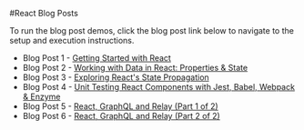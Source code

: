 #React Blog Posts

To run the blog post demos, click the blog post link below to navigate to the setup and execution instructions.

- Blog Post 1 - [Getting Started with React](tree/master/blog-post-1)
- Blog Post 2 - [Working with Data in React: Properties & State](tree/master/blog-post-2)
- Blog Post 3 - [Exploring React's State Propagation](tree/master/blog-post-3)
- Blog Post 4 - [Unit Testing React Components with Jest, Babel, Webpack & Enzyme](tree/master/blog-post-4)
- Blog Post 5 - [React, GraphQL and Relay (Part 1 of 2)](tree/master/blog-post-5+6)
- Blog Post 6 - [React, GraphQL and Relay (Part 2 of 2)](tree/master/blog-post-5+6)
